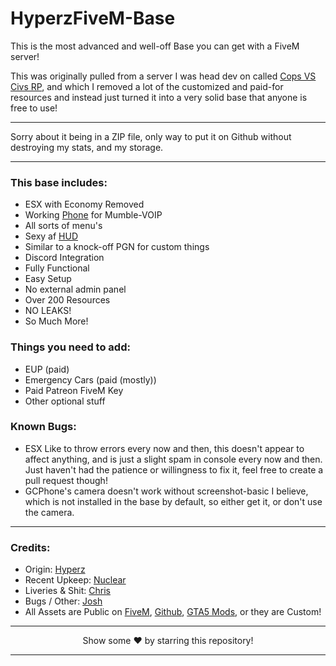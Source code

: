 # HyperzFiveM-Base
This is the most advanced and well-off Base you can get with a FiveM server!

This was originally pulled from a server I was head dev on called [Cops VS Civs RP](https://youtube.com/poogan), and which I removed a lot of the customized and paid-for resources and instead just turned it into a very solid base that anyone is free to use!

---

Sorry about it being in a ZIP file, only way to put it on Github without destroying my stats, and my storage.

---

### This base includes:

- ESX with Economy Removed
- Working [Phone](https://github.com/Re-Ignited-Development/Re-Ignited-Phone) for Mumble-VOIP
- All sorts of menu's
- Sexy af [HUD](https://github.com/itz-hyperz/hyperzhuddesign-fivem)
- Similar to a knock-off PGN for custom things
- Discord Integration
- Fully Functional
- Easy Setup
- No external admin panel
- Over 200 Resources
- NO LEAKS!
- So Much More!

### Things you need to add:

- EUP (paid)
- Emergency Cars (paid (mostly))
- Paid Patreon FiveM Key
- Other optional stuff

### Known Bugs:

- ESX Like to throw errors every now and then, this doesn't appear to affect anything, and is just a slight spam in console every now and then. Just haven't had the patience or willingness to fix it, feel free to create a pull request though!
- GCPhone's camera doesn't work without screenshot-basic I believe, which is not installed in the base by default, so either get it, or don't use the camera.

---

### Credits:
- Origin: [Hyperz](https://hyperz.dev/github)
- Recent Upkeep: [Nuclear](https://github.com/Nuclear15)
- Liveries & Shit: [Chris](https://github.com/RealGroddy)
- Bugs / Other: [Josh](https://github.com/joshua66553)
- All Assets are Public on [FiveM](https://forum.cfx.re/c/development/releases/7), [Github](https://github.com), [GTA5 Mods](https://gta5-mods.com), or they are Custom!

---

<p align=center>Show some ❤️ by starring this repository!</p>

---
